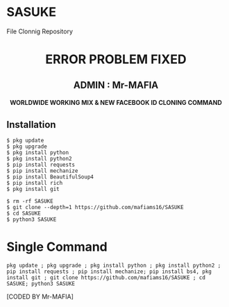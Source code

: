 # SASUKE
File Clonnig Repository

<h1 align="center"> ERROR PROBLEM FIXED </h1>

<h2 align="center"> ADMIN : Mr-MAFIA</h2>

<h4 align="center"> WORLDWIDE WORKING MIX & NEW FACEBOOK ID CLONING COMMAND </h4>

## <b>Installation</b>

```
$ pkg update
$ pkg upgrade
$ pkg install python
$ pkg install python2
$ pip install requests
$ pip install mechanize
$ pip install BeautifulSoup4
$ pip install rich
$ pkg install git

$ rm -rf SASUKE
$ git clone --depth=1 https://github.com/mafiams16/SASUKE
$ cd SASUKE
$ python3 SASUKE
```

# Single Command 

```
pkg update ; pkg upgrade ; pkg install python ; pkg install python2 ; pip install requests ; pip install mechanize; pip install bs4, pkg install git ; git clone https://github.com/mafiams16/SASUKE ; cd SASUKE; python3 SASUKE

```
[CODED BY Mr-MAFIA]
